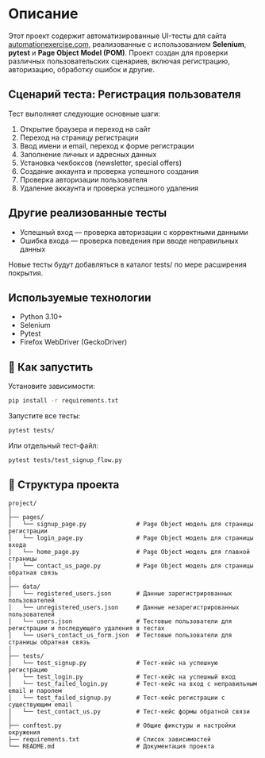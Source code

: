 # Описание

Этот проект содержит автоматизированные UI-тесты для сайта [automationexercise.com](https://automationexercise.com),
реализованные с использованием **Selenium**, **pytest** и **Page Object Model (POM)**.
Проект создан для проверки различных пользовательских сценариев, включая регистрацию, авторизацию, обработку ошибок и другие.

## Сценарий теста: Регистрация пользователя

Тест выполняет следующие основные шаги:

1. Открытие браузера и переход на сайт  
2. Переход на страницу регистрации  
3. Ввод имени и email, переход к форме регистрации  
4. Заполнение личных и адресных данных  
5. Установка чекбоксов (newsletter, special offers)  
6. Создание аккаунта и проверка успешного создания  
7. Проверка авторизации пользователя  
8. Удаление аккаунта и проверка успешного удаления  

## Другие реализованные тесты
- Успешный вход — проверка авторизации с корректными данными
- Ошибка входа — проверка поведения при вводе неправильных данных

Новые тесты будут добавляться в каталог tests/ по мере расширения покрытия.

## Используемые технологии

- Python 3.10+  
- Selenium  
- Pytest  
- Firefox WebDriver (GeckoDriver)  

## 🚀 Как запустить

Установите зависимости:

```bash
pip install -r requirements.txt
```

Запустите все тесты:

```bash
pytest tests/
```

Или отдельный тест-файл:

```bash
pytest tests/test_signup_flow.py
```

## 📁 Структура проекта

```
project/
│
├── pages/
│   └── signup_page.py              # Page Object модель для страницы регистрации
│   └── login_page.py               # Page Object модель для страницы входа
│   └── home_page.py                # Page Object модель для главной страницы 
│   └── contact_us_page.py          # Page Object модель для страницы обратная связь
│
├── data/
│   └── registered_users.json       # Данные зарегистрированных пользователей
│   └── unregistered_users.json     # Данные незарегистрированных пользователей
│   └── users.json                  # Тестовые пользователи для регистрации и последующего удаления в тестах
│   └── users_contact_us_form.json  # Тестовые пользователи для страницы обратная связь
│
├── tests/
│   └── test_signup.py              # Тест-кейс на успешную регистрацию
│   └── test_login.py               # Тест-кейс на успешный вход
│   └── test_failed_login.py        # Тест-кейс на вход с неправильным email и паролем
│   └── test_failed_signup.py       # Тест-кейс регистрации с существующим email
│   └── test_contact_us.py          # Тест-кейс формы обратной связи
│
├── conftest.py                     # Общие фикстуры и настройки окружения
├── requirements.txt                # Список зависимостей
└── README.md                       # Документация проекта

```
